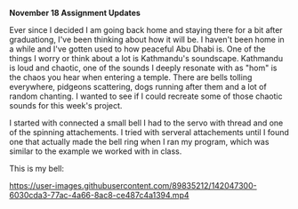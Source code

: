 **November 18 Assignment Updates**

Ever since I decided I am going back home and staying there for a bit after graduationg, I've been thinking about how it will be. I haven't been home in a while and I've gotten used to how peaceful Abu Dhabi is. One of the things I worry or think about a lot is Kathmandu's soundscape. Kathmandu is loud and chaotic, one of the sounds I deeply resonate with as "hom" is the chaos you hear when entering a temple. There are bells tolling everywhere, pidgeons scattering, dogs running after them and a lot of random chanting. I wanted to see if I could recreate some of those chaotic sounds for this week's project. 


I started with connected a small bell I had to the servo with thread and one of the spinning attachements. I tried with serveral attachements until I found one that actually made the bell ring when I ran my program, which was similar to the example we worked with in class. 

This is my bell: 


https://user-images.githubusercontent.com/89835212/142047300-6030cda3-77ac-4a66-8ac8-ce487c4a1394.mp4

